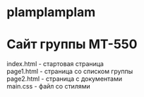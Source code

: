 plamplamplam
============
Сайт группы МТ-550
====

index.html - стартовая страница<br>
page1.html - страница со списком группы<br>
page2.html - страница с документами<br>
main.css - файл со стилями<br>
